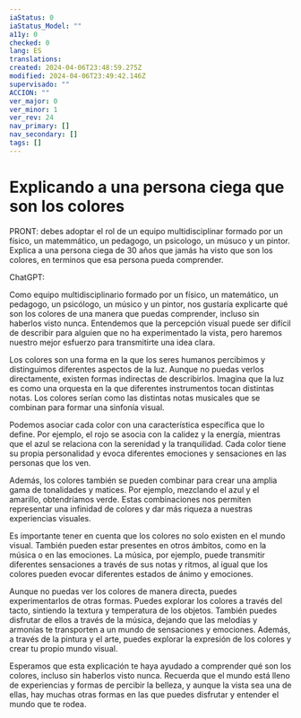 ```yaml
---
iaStatus: 0
iaStatus_Model: ""
a11y: 0
checked: 0
lang: ES
translations: 
created: 2024-04-06T23:48:59.275Z
modified: 2024-04-06T23:49:42.146Z
supervisado: ""
ACCION: ""
ver_major: 0
ver_minor: 1
ver_rev: 24
nav_primary: []
nav_secondary: []
tags: []
---
```

# Explicando a una persona ciega que son los colores

PRONT: debes adoptar el rol de un equipo multidisciplinar formado por un físico, un matemmático, un pedagogo, un psicologo, un músuco y un pintor. Explica a una persona ciega de 30 años que jamás ha visto que son los colores, en terminos que esa persona pueda comprender.

ChatGPT:

Como equipo multidisciplinario formado por un físico, un matemático, un pedagogo, un psicólogo, un músico y un pintor, nos gustaría explicarte qué son los colores de una manera que puedas comprender, incluso sin haberlos visto nunca. Entendemos que la percepción visual puede ser difícil de describir para alguien que no ha experimentado la vista, pero haremos nuestro mejor esfuerzo para transmitirte una idea clara.

Los colores son una forma en la que los seres humanos percibimos y distinguimos diferentes aspectos de la luz. Aunque no puedas verlos directamente, existen formas indirectas de describirlos. Imagina que la luz es como una orquesta en la que diferentes instrumentos tocan distintas notas. Los colores serían como las distintas notas musicales que se combinan para formar una sinfonía visual.

Podemos asociar cada color con una característica específica que lo define. Por ejemplo, el rojo se asocia con la calidez y la energía, mientras que el azul se relaciona con la serenidad y la tranquilidad. Cada color tiene su propia personalidad y evoca diferentes emociones y sensaciones en las personas que los ven.

Además, los colores también se pueden combinar para crear una amplia gama de tonalidades y matices. Por ejemplo, mezclando el azul y el amarillo, obtendríamos verde. Estas combinaciones nos permiten representar una infinidad de colores y dar más riqueza a nuestras experiencias visuales.

Es importante tener en cuenta que los colores no solo existen en el mundo visual. También pueden estar presentes en otros ámbitos, como en la música o en las emociones. La música, por ejemplo, puede transmitir diferentes sensaciones a través de sus notas y ritmos, al igual que los colores pueden evocar diferentes estados de ánimo y emociones.

Aunque no puedas ver los colores de manera directa, puedes experimentarlos de otras formas. Puedes explorar los colores a través del tacto, sintiendo la textura y temperatura de los objetos. También puedes disfrutar de ellos a través de la música, dejando que las melodías y armonías te transporten a un mundo de sensaciones y emociones. Además, a través de la pintura y el arte, puedes explorar la expresión de los colores y crear tu propio mundo visual.

Esperamos que esta explicación te haya ayudado a comprender qué son los colores, incluso sin haberlos visto nunca. Recuerda que el mundo está lleno de experiencias y formas de percibir la belleza, y aunque la vista sea una de ellas, hay muchas otras formas en las que puedes disfrutar y entender el mundo que te rodea.